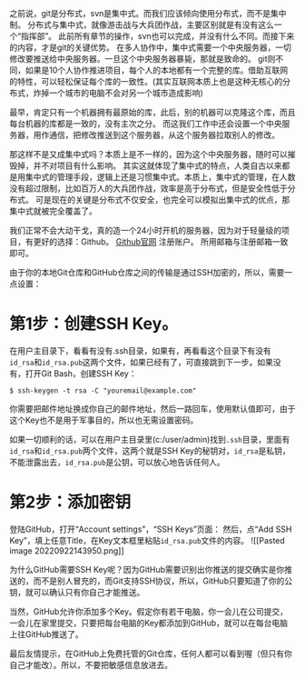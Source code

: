 之前说，git是分布式，svn是集中式。而我们应该倾向使用分布式，而不是集中制。
分布式与集中式，就像游击战与大兵团作战，主要区别就是有没有这么一个“指挥部”。
此前所有章节的操作，svn也可以完成，并没有什么不同。而接下来的内容，才是git的关键优势。
在多人协作中，集中式需要一个中央服务器，一切修改要推送给中央服务器。一旦这个中央服务器暴毙，那就是致命的。
git则不同，如果是10个人协作推进项目，每个人的本地都有一个完整的库。借助互联网的特性，可以轻松保证每个库的一致性。(其实互联网本质上也是这种无核心的分布式，炸掉一个城市的电脑不会对另一个城市造成影响)

最早，肯定只有一个机器拥有最原始的库，此后，别的机器可以克隆这个库，而且每台机器的库都是一致的，没有主次之分。
而这我们工作中还会设置一个中央服务器，用作通信，把修改推送到这个服务器，从这个服务器拉取别人的修改。

那这样不是又成集中式吗？本质上是不一样的，因为这个中央服务器，随时可以摧毁掉，并不对项目有什么影响。
其实这就体现了集中式的特点，人类自古以来都是用集中式的管理手段，逻辑上还是习惯集中式。本质上，集中式的管理，在人数没有超过限制，比如百万人的大兵团作战，效率是高于分布式，但是安全性低于分布式。
可是现在的关键是分布式不仅安全，也完全可以模拟出集中式的优点，那集中式就被完全覆盖了。

我们正常不会大动干戈，真的造一个24小时开机的服务器，因为对于轻量级的项目，有更好的选择：Github。
[Github官网](https://www.github.com/)
注册账户。
所用邮箱与注册邮箱一致即可。

由于你的本地Git仓库和GitHub仓库之间的传输是通过SSH加密的，所以，需要一点设置：

# 第1步：创建SSH Key。
在用户主目录下，看看有没有.ssh目录，如果有，再看看这个目录下有没有`id_rsa`和`id_rsa.pub`这两个文件，如果已经有了，可直接跳到下一步。如果没有，打开Git Bash，创建SSH Key：

```
$ ssh-keygen -t rsa -C "youremail@example.com"
```

你需要把邮件地址换成你自己的邮件地址，然后一路回车，使用默认值即可，由于这个Key也不是用于军事目的，所以也无需设置密码。

如果一切顺利的话，可以在用户主目录里(c:/user/admin)找到`.ssh`目录，里面有`id_rsa`和`id_rsa.pub`两个文件，这两个就是SSH Key的秘钥对，`id_rsa`是私钥，不能泄露出去，`id_rsa.pub`是公钥，可以放心地告诉任何人。

# 第2步：添加密钥
登陆GitHub，打开“Account settings”，“SSH Keys”页面：
然后，点“Add SSH Key”，填上任意Title，在Key文本框里粘贴`id_rsa.pub`文件的内容。
![[Pasted image 20220922143950.png]]

为什么GitHub需要SSH Key呢？因为GitHub需要识别出你推送的提交确实是你推送的，而不是别人冒充的，而Git支持SSH协议，所以，GitHub只要知道了你的公钥，就可以确认只有你自己才能推送。

当然，GitHub允许你添加多个Key。假定你有若干电脑，你一会儿在公司提交，一会儿在家里提交，只要把每台电脑的Key都添加到GitHub，就可以在每台电脑上往GitHub推送了。

最后友情提示，在GitHub上免费托管的Git仓库，任何人都可以看到喔（但只有你自己才能改）。所以，不要把敏感信息放进去。